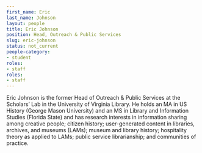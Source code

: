 ```yaml
---
first_name: Eric
last_name: Johnson
layout: people
title: Eric Johnson
position: Head, Outreach & Public Services
slug: eric-johnson
status: not_current
people-category:
- student
roles:
- staff
roles:
- staff
---
```


Eric Johnson is the former Head of Outreach & Public Services at the Scholars’ Lab in the University of Virginia Library. He holds an MA in US History (George Mason University) and an MS in Library and Information Studies (Florida State) and has research interests in information sharing among creative people; citizen history; user-generated content in libraries, archives, and museums (LAMs); museum and library history; hospitality theory as applied to LAMs; public service librarianship; and communities of practice.

